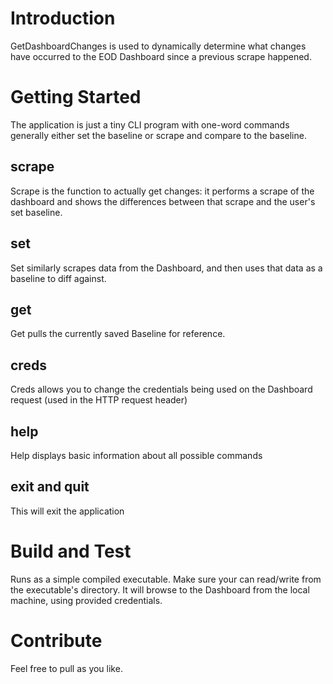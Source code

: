 # Introduction 
GetDashboardChanges is used to dynamically determine what changes have occurred to the EOD Dashboard since a previous scrape happened.

# Getting Started
The application is just a tiny CLI program with one-word commands generally either set the baseline or scrape and compare to the baseline.

## scrape
Scrape is the function to actually get changes: it performs a scrape of the dashboard and shows the differences between that scrape and the user's set baseline.

## set
Set similarly scrapes data from the Dashboard, and then uses that data as a baseline to diff against.

## get
Get pulls the currently saved Baseline for reference.

## creds
Creds allows you to change the credentials being used on the Dashboard request (used in the HTTP request header)

## help
Help displays basic information about all possible commands

## exit and quit
This will exit the application

# Build and Test
Runs as a simple compiled executable. Make sure your can read/write from the executable's directory. It will browse to the Dashboard from the local machine, using provided credentials.

# Contribute
Feel free to pull as you like.
